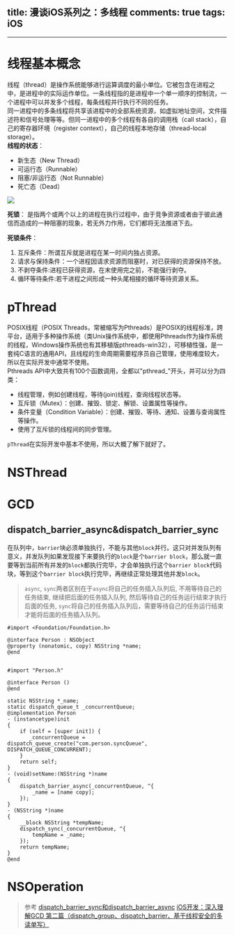 title: 漫谈iOS系列之：多线程
comments: true
tags: iOS
---

***
# 线程基本概念
线程（thread）是操作系统能够进行运算调度的最小单位。它被包含在进程之中，是进程中的实际运作单位。一条线程指的是进程中一个单一顺序的控制流，一个进程中可以并发多个线程，每条线程并行执行不同的任务。  
同一进程中的多条线程将共享该进程中的全部系统资源，如虚拟地址空间，文件描述符和信号处理等等。但同一进程中的多个线程有各自的调用栈（call stack），自己的寄存器环境（register context），自己的线程本地存储（thread-local storage）。  
**线程的状态**：
- 新生态（New Thread）
- 可运行态（Runnable）
- 阻塞/非运行态（Not Runnable）
- 死亡态（Dead）

![](https://ooo.0o0.ooo/2017/05/14/5917f384972b9.jpg)

**死锁**：
是指两个或两个以上的进程在执行过程中，由于竞争资源或者由于彼此通信而造成的一种阻塞的现象，若无外力作用，它们都将无法推进下去。

**死锁条件**：
1. 互斥条件：所谓互斥就是进程在某一时间内独占资源。
2. 请求与保持条件：一个进程因请求资源而阻塞时，对已获得的资源保持不放。
3. 不剥夺条件:进程已获得资源，在末使用完之前，不能强行剥夺。
4. 循环等待条件:若干进程之间形成一种头尾相接的循环等待资源关系。


# pThread
POSIX线程（POSIX Threads，常被缩写为Pthreads）是POSIX的线程标准，跨平台，适用于多种操作系统（类Unix操作系统中，都使用Pthreads作为操作系统的线程，Windows操作系统也有其移植版pthreads-win32），可移植性强，是一套纯C语言的通用API，且线程的生命周期需要程序员自己管理，使用难度较大，所以在实际开发中通常不使用。  
Pthreads API中大致共有100个函数调用，全都以"pthread_"开头，并可以分为四类：

- 线程管理，例如创建线程，等待(join)线程，查询线程状态等。
- 互斥锁（Mutex）：创建、摧毁、锁定、解锁、设置属性等操作。
- 条件变量（Condition Variable）：创建、摧毁、等待、通知、设置与查询属性等操作。
- 使用了互斥锁的线程间的同步管理。

`pThread`在实际开发中基本不使用，所以大概了解下就好了。

# NSThread

# GCD

## dispatch_barrier_async&dispatch_barrier_sync
在队列中，`barrier`块必须单独执行，不能与其他`block`并行。这只对并发队列有意义，并发队列如果发现接下来要执行的`block`是个`barrier block`，那么就一直要等到当前所有并发的`block`都执行完毕，才会单独执行这个`barrier block`代码块，等到这个`barrier block`执行完毕，再继续正常处理其他并发`block`。
> `async`, `sync`两者区别在于`async`将自己的任务插入队列后, 不用等待自己的任务结束, 继续把后面的任务插入队列, 然后等待自己的任务运行结束才执行后面的任务, `sync`将自己的任务插入队列后，需要等待自己的任务运行结束才能将后面的任务插入队列。

```
#import <Foundation/Foundation.h>
 
@interface Person : NSObject
@property (nonatomic, copy) NSString *name;
@end
 
 
#import "Person.h"
 
@interface Person ()
@end
 
static NSString *_name;
static dispatch_queue_t _concurrentQueue;
@implementation Person
- (instancetype)init
{
    if (self = [super init]) {
       _concurrentQueue = dispatch_queue_create("com.person.syncQueue", DISPATCH_QUEUE_CONCURRENT);
    }
    return self;
}
- (void)setName:(NSString *)name
{
    dispatch_barrier_async(_concurrentQueue, ^{
        _name = [name copy];
    });
}
- (NSString *)name
{
    __block NSString *tempName;
    dispatch_sync(_concurrentQueue, ^{
        tempName = _name;
    });
    return tempName;
}
@end
```
# NSOperation



> 参考 [dispatch_barrier_sync和dispatch_barrier_async](http://www.jianshu.com/p/9ed95082f256)
> [iOS开发：深入理解GCD 第二篇（dispatch_group、dispatch_barrier、基于线程安全的多读单写）](http://www.cnblogs.com/ziyi--caolu/p/4900650.html)





